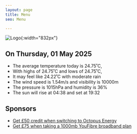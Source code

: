 ```yaml
---
layout: page
title: Menu
seo: Menu

---
```


![Logo](/images/logo.jpg){:width="832px"}

<!-- weather_marker starts -->
## On Thursday, 01 May 2025

- The average temperature today is 24.75˚C,
- With highs of 24.75˚C and lows of 24.75˚C,
- It may feel like 24.22˚C with moderate rain
- The wind speed is 1.54m/s and visibility is 10000m
- The pressure is 1015hPa and humidity is 36%
- The sun will rise at 04:38 and set at 19:32

<!-- weather_marker ends -->

## Sponsors

- [Get £50 credit when switching to Octopus Energy](https://bit.ly/3oD1nnS)
- [Get £75 when taking a 1000mb YouFibre broadband plan](https://aklam.io/91zWhU?)
